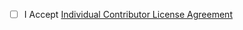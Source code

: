 - [ ] I Accept [Individual Contributor License Agreement](https://github.com/DivanteLtd/next/blob/master/CLA.md)
